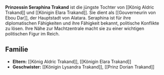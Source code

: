 **Prinzessin Seraphina Trakand** ist die jüngste Tochter von [[König Aldric Trakand]] und [[Königin Elara Trakand]]. Sie dient als [[Gouverneurin von Ebou Dar]], der Hauptstadt von Alatara. Seraphina ist für ihre diplomatischen Fähigkeiten und ihre Fähigkeit bekannt, politische Konflikte zu lösen. Ihre Nähe zur Machtzentrale macht sie zu einer wichtigen politischen Figur im Reich.

## Familie

- **Eltern:** [[König Aldric Trakand]], [[Königin Elara Trakand]]
- **Geschwister:** [[Königin Lysandra Trakand]], [[Prinz Dorian Trakand]]
